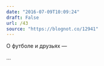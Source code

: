 ```yaml
---
date: "2016-07-09T10:09:24"
draft: False
url: /43
source: "https://blognot.co/12941"
---
```


О футболе и друзьях — 

...
